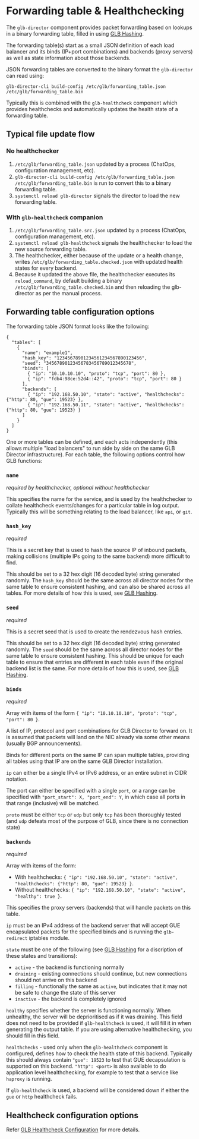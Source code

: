 # Forwarding table & Healthchecking

The `glb-director` component provides packet forwarding based on lookups in a binary forwarding table, filled in using [GLB Hashing](../development/glb-hashing.md).

The forwarding table(s) start as a small JSON definition of each load balancer and its binds (IP+port combinations) and backends (proxy servers) as well as state information about those backends.

JSON forwarding tables are converted to the binary format the `glb-director` can read using:
```
glb-director-cli build-config /etc/glb/forwarding_table.json /etc/glb/forwarding_table.bin
```

Typically this is combined with the `glb-healthcheck` component which provides healthchecks and automatically updates the health state of a forwarding table.

## Typical file update flow

### No healthchecker

 1. `/etc/glb/forwarding_table.json` updated by a process (ChatOps, configuration management, etc).
 2. `glb-director-cli build-config /etc/glb/forwarding_table.json /etc/glb/forwarding_table.bin` is run to convert this to a binary forwarding table.
 3. `systemctl reload glb-director` signals the director to load the new forwarding table.

### With `glb-healthcheck` companion

 1. `/etc/glb/forwarding_table.src.json` updated by a process (ChatOps, configuration management, etc).
 2. `systemctl reload glb-healthcheck` signals the healthchecker to load the new source forwarding table.
 3. The healthchecker, either because of the update or a health change, writes `/etc/glb/forwarding_table.checked.json` with updated health states for every backend.
 4. Because it updated the above file, the healthchecker executes its `reload_command`, by default building a binary `/etc/glb/forwarding_table.checked.bin` and then reloading the glb-director as per the manual process.

## Forwarding table configuration options

The forwarding table JSON format looks like the following:
```
{
  "tables": [
    {
      "name": "example1",
      "hash_key": "12345678901234561234567890123456",
      "seed": "34567890123456783456789012345678",
      "binds": [
        { "ip": "10.10.10.10", "proto": "tcp", "port": 80 },
        { "ip": "fdb4:98ce:52d4::42", "proto": "tcp", "port": 80 }
      ],
      "backends": [
        { "ip": "192.168.50.10", "state": "active", "healthchecks": {"http": 80, "gue": 19523} },
        { "ip": "192.168.50.11", "state": "active", "healthchecks": {"http": 80, "gue": 19523} }
      ]
    }
  ]
}
```

One or more tables can be defined, and each acts independently (this allows multiple "load balancers" to run side by side on the same GLB Director infrastructure). For each table, the following options control how GLB functions:

### `name`

_required by healthchecker, optional without healthchecker_

This specifies the name for the service, and is used by the healthchecker to collate healthcheck events/changes for a particular table in log output. Typically this will be something relating to the load balancer, like `api`, or `git`.

### `hash_key`

_required_

This is a secret key that is used to hash the source IP of inbound packets, making collisions (multiple IPs going to the same backend) more difficult to find.

This should be set to a 32 hex digit (16 decoded byte) string generated randomly. The `hash_key` should be the same across all director nodes for the same table to ensure consistent hashing, and can also be shared across all tables. For more details of how this is used, see [GLB Hashing](../development/glb-hashing.md).

### `seed`

_required_

This is a secret seed that is used to create the rendezvous hash entries.

This should be set to a 32 hex digit (16 decoded byte) string generated randomly. The `seed` should be the same across all director nodes for the same table to ensure consistent hashing. This should be unique for each table to ensure that entries are different in each table even if the original backend list is the same. For more details of how this is used, see [GLB Hashing](../development/glb-hashing.md).

### `binds`

_required_

Array with items of the form `{ "ip": "10.10.10.10", "proto": "tcp", "port": 80 }`.

A list of IP, protocol and port combinations for GLB Director to forward on. It is assumed that packets will land on the NIC already via some other means (usually BGP announcements).

Binds for different ports on the same IP can span multiple tables, providing all tables using that IP are on the same GLB Director installation.

`ip` can either be a single IPv4 or IPv6 address, or an entire subnet in CIDR notation.

The port can either be specified with a single `port`, or a range can be specified with `"port_start": X, "port_end": Y`, in which case all ports in that range (inclusive) will be matched.

`proto` must be either `tcp` or `udp` but only `tcp` has been thoroughly tested (and `udp` defeats most of the purpose of GLB, since there is no connection state)

### `backends`

_required_

Array with items of the form:
 * With healthchecks: `{ "ip": "192.168.50.10", "state": "active", "healthchecks": {"http": 80, "gue": 19523} }`.
 * Without healthchecks: `{ "ip": "192.168.50.10", "state": "active", "healthy": true }`.

This specifies the proxy servers (backends) that will handle packets on this table. 

`ip` must be an IPv4 address of the backend server that will accept GUE encapsulated packets for the specified binds and is running the `glb-redirect` iptables module.

`state` must be one of the following (see [GLB Hashing](../development/glb-hashing.md) for a discription of these states and transitions):
  * `active` - the backend is functioning normally
  * `draining` - existing connections should continue, but new connections should not arrive on this backend
  * `filling` - functionally the same as `active`, but indicates that it may not be safe to change the state of this server
  * `inactive` - the backend is completely ignored

`healthy` specifies whether the server is functioning normally. When unhealthy, the server will be deprioritised as if it was draining. This field does not need to be provided if `glb-healthcheck` is used, it will fill it in when generating the output table. If you are using alternative healthchecking, you should fill in this field.

`healthchecks` - used only when the `glb-healthcheck` component is configured, defines how to check the health state of this backend. Typically this should always contain `"gue": 19523` to test that GUE decapsulation is supported on this backend. `"http": <port>` is also available to do application level healthchecking, for example to test that a service like `haproxy` is running.

If `glb-healthcheck` is used, a backend will be considered down if either the `gue` or `http` healthcheck fails.

## Healthcheck configuration options

Refer [GLB Healthcheck Configuration](../development/glb-healthcheck-configuration.md) for more details. 